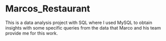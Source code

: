 # Marcos_Restaurant
This is a data analysis project with SQL where I used MySQL to obtain insights with some specific queries from the data that Marco and his team provide me for this work.
